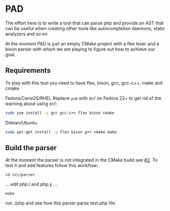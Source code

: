 # PAD

The effort here is to write a tool that can parse php and provide an AST that can be useful when creating other tools like autocompletion daemons, static analyzers and so on.


At the moment PAD is just an empty CMake project with a flex lexer and a bison parser with which we are playing to figure out how to achieve our goal.

## Requirements

To play with this tool you need to have flex, bison, gcc, gcc-c++, make and cmake

Fedora/CensOS/RHEL
Replace `yum` with `dnf` on Fedora 22+ to get rid of the warning about using `dnf`:

```sh
sudo yum install -y gcc gcc-c++ flex bison cmake
```

Debian/Ubuntu
```sh
sudo apt-get install -y flex bison g++ cmake make
```

## Build the parser

At the moment the parser is not integrated in the CMake build see [#2](https://github.com/fntlnz/pad/issues/2).
To test it and add features follow this workflow:

```
cd src/parser
```

...
edit php.l and php.y
...

```
make
```

run ./php and see how this parser parse test.php file
